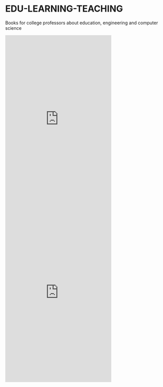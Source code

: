 # EDU-LEARNING-TEACHING
Books for college professors about education, engineering and computer science

<iframe type="text/html" sandbox="allow-scripts allow-same-origin allow-popups" width="336" height="550" frameborder="0" allowfullscreen style="max-width:100%" src="https://ler.amazon.com.br/kp/card?asin=B0776Y6C8D&preview=inline&linkCode=kpe&ref_=cm_sw_r_kb_dp_E62KMDY8E8XYWG1TAK5S" ></iframe>
<iframe type="text/html" sandbox="allow-scripts allow-same-origin allow-popups" width="336" height="550" frameborder="0" allowfullscreen style="max-width:100%" src="https://ler.amazon.com.br/kp/card?asin=B0776Y6C8D&preview=inline&linkCode=kpe&ref_=cm_sw_r_kb_dp_E62KMDY8E8XYWG1TAK5S" ></iframe>
